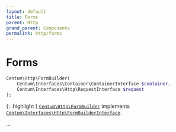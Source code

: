 ```yaml
---
layout: default
title: Forms
parent: Http
grand_parent: Components
permalink: http/forms
---
```




# Forms

```php
Centum\Http\FormBuilder(
    Centum\Interfaces\Container\ContainerInterface $container,
    Centum\Interfaces\Http\RequestInterface $request
);
```

{: .highlight }
[`Centum\Http\FormBuilder`](https://github.com/SidRoberts/centum/blob/development/src/Http/FormBuilder.php) implements [`Centum\Interfaces\Http\FormBuilderInterface`](https://github.com/SidRoberts/centum/blob/development/src/Interfaces/Http/FormBuilderInterface.php).


...
